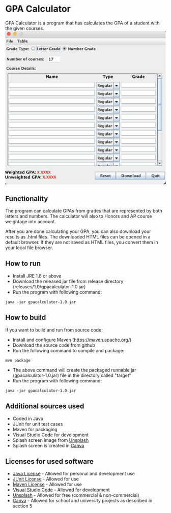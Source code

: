 # GPA Calculator

GPA Calculator is a program that has calculates the GPA of a student with the given courses.
![GPA Calculator](GPACalculator.png)

## Functionality
The program can calculate GPAs from grades that are represented by both letters and numbers. The calculator will also to Honors and AP course weightage into account. 

After you are done calculating your GPA, you can also download your results as .html files. The downloaded HTML files can be opened in a default browser. If they are not saved as HTML files, you convert them in your local file browser.

## How to run
- Install JRE 1.8 or above
- Download the released jar file from release directory (releases/1.0/gpacalculator-1.0.jar)
- Run the program with following command:
```
java -jar gpacalculator-1.0.jar
```

## How to build
If you want to build and run from source code:
- Install and configure Maven (https://maven.apache.org/)
- Download the source code from github
- Run the following command to compile and package:
```
mvn package
``` 
- The above command will create the packaged runnable jar (gpacalculator-1.0.jar) file in the directory called "target"
- Run the program with following command:
```
java -jar gpacalculator-1.0.jar
```

## Additional sources used
- Coded in Java
- JUnit for unit test cases
- Maven for packaging
- Visual Studio Code for development
- Splash screen image from [Unsplash](
https://images.unsplash.com/photo-1530333821974-f9fcfd6718c8?q=80&w=1000&auto=format&fit=crop&ixlib=rb-4.0.3&ixid=M3wxMjA3fDB8MHxzZWFyY2h8OHx8YnVpbGRpbmclMjBwYXR0ZXJufGVufDB8fDB8fHww)
- Splash screen is created in [Canva](https://canva.com)

## Licenses for used software
- [Java License](https://www.oracle.com/downloads/licenses/javase-license1.html) - Allowed for personal and development use
- [JUnit License](https://junit.org/junit4/license.html) - Allowed for use
- [Maven License](https://maven.apache.org/ref/3.0/license.html) - Allowed for use
- [Visual Studio Code](https://code.visualstudio.com/license) - Allowed for development
- [Unsplash](https://unsplash.com/license) - Allowed for free (commercial & non-commercial)
- [Canva](https://www.canva.com/policies/content-license-agreement/) - Allowed for school and university projects as described in section 5
